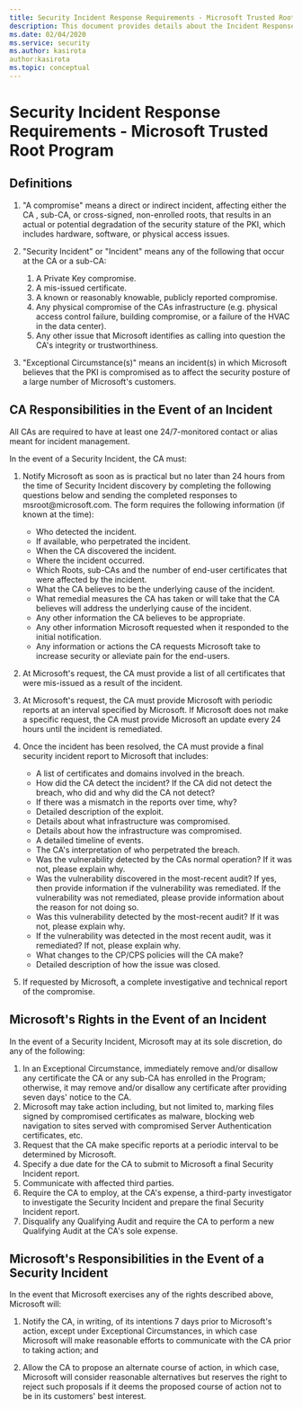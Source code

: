 ```yaml
---
title: Security Incident Response Requirements - Microsoft Trusted Root Program
description: This document provides details about the Incident Response requirements all Certificate Authorities are required to adhere to in order to be compliant with our program. 
ms.date: 02/04/2020
ms.service: security
ms.author: kasirota
author:kasirota
ms.topic: conceptual
---
```


# Security Incident Response Requirements - Microsoft Trusted Root Program

## Definitions


1.  "A compromise" means a direct or indirect incident, affecting either the CA , sub-CA, or cross-signed, non-enrolled roots, that results in an actual or potential degradation of the security stature of the PKI, which includes hardware, software, or physical access issues. 

2.  "Security Incident" or "Incident" means any of the following that occur at the CA or a sub-CA:
    1.  A Private Key compromise.
    2.  A mis-issued certificate.
    3.  A known or reasonably knowable, publicly reported compromise.
    4.  Any physical compromise of the CAs infrastructure (e.g. physical access control failure, building compromise, or a failure of the HVAC in the data center).
    5.  Any other issue that Microsoft identifies as calling into question the CA's integrity or trustworthiness.

3.  "Exceptional Circumstance(s)" means an incident(s) in which Microsoft believes that the PKI is compromised as to affect the security posture of a large number of Microsoft's customers.


## CA Responsibilities in the Event of an Incident

All CAs are required to have at least one 24/7-monitored contact or alias meant for incident management. 

In the event of a Security Incident, the CA must:

1.  Notify Microsoft as soon as is practical but no later than 24 hours from the time of  Security Incident discovery by completing the following questions below and sending the completed responses to msroot\@microsoft.com. The form requires the following information (if known at the time):
    -   Who detected the incident.
    -   If available, who perpetrated the incident.
    -   When the CA discovered the incident.
    -   Where the incident occurred.
    -   Which Roots, sub-CAs and the number of end-user certificates that were affected by the incident. 
    -   What the CA believes to be the underlying cause of the incident.
    -   What remedial measures the CA has taken or will take that the CA believes will address the underlying cause of the incident.
    -   Any other information the CA believes to be appropriate.
    -   Any other information Microsoft requested when it responded to the initial notification.
    -   Any information or actions the CA requests Microsoft take to increase security or alleviate pain for the end-users. 

2.  At Microsoft's request, the CA must provide a list of all certificates that were mis-issued as a result of the incident.
3.  At Microsoft's request, the CA must provide Microsoft with periodic reports at an interval specified by Microsoft. If Microsoft does not make a specific request, the CA must provide Microsoft an update every 24 hours until the incident is remediated.

4.  Once the incident has been resolved, the CA must provide a final security incident report to Microsoft that includes:
    -   A list of certificates and domains involved in the breach.
    -   How did the CA detect the incident? If the CA did not detect the breach, who did and why did the CA not detect?
    -   If there was a mismatch in the reports over time, why?
    -   Detailed description of the exploit.
    -   Details about what infrastructure was compromised.
    -   Details about how the infrastructure was compromised.
    -   A detailed timeline of events.
    -   The CA's interpretation of who perpetrated the breach.
    -   Was the vulnerability detected by the CAs normal operation? If it was not, please explain why.
    -   Was the vulnerability discovered in the most-recent audit? If yes, then provide information if the vulnerability was remediated. If the vulnerability was not remediated, please provide information about the reason for not doing so.
    -   Was this vulnerability detected by the most-recent audit? If it was not, please explain why.
    -   If the vulnerability was detected in the most recent audit, was it remediated? If not, please explain why.
    -   What changes to the CP/CPS policies will the CA make?
    -   Detailed description of how the issue was closed.

5.  If requested by Microsoft, a complete investigative and technical report of the compromise.

## Microsoft's Rights in the Event of an Incident

In the event of a Security Incident, Microsoft may at its sole discretion, do any of the following:

1.  In an Exceptional Circumstance, immediately remove and/or disallow any certificate the CA or any sub-CA has enrolled in the Program; otherwise, it may remove and/or disallow any certificate after providing seven days' notice to the CA.
2.  Microsoft may take action including, but not limited to, marking files signed by compromised certificates as malware, blocking web navigation to sites served with compromised Server Authentication certificates, etc.
3.  Request that the CA make specific reports at a periodic interval to be determined by Microsoft.
4.  Specify a due date for the CA to submit to Microsoft a final Security Incident report.
5.  Communicate with affected third parties.
6.  Require the CA to employ, at the CA's expense, a third-party investigator to investigate the Security Incident and prepare the final Security Incident report.
7.  Disqualify any Qualifying Audit and require the CA to perform a new Qualifying Audit at the CA's sole expense.

 

## Microsoft's Responsibilities in the Event of a Security Incident

In the event that Microsoft exercises any of the rights described above, Microsoft will:

1.  Notify the CA, in writing, of its intentions 7 days prior to Microsoft's action, except under Exceptional Circumstances, in which case Microsoft will make reasonable efforts to communicate with the CA prior to taking action; and

2.  Allow the CA to propose an alternate course of action, in which case, Microsoft will consider reasonable alternatives but reserves the right to reject such proposals if it deems the proposed course of action not to be in its customers' best interest.
